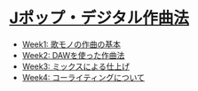 # [Jポップ・デジタル作曲法](https://lms.gacco.org/courses/course-v1:gacco+ga048+2015_11/about)

* [Week1: 歌モノの作曲の基本](https://github.com/icoxfog417/jpop-digital-lecture-note/blob/master/week1.md)
* [Week2: DAWを使った作曲法](https://github.com/icoxfog417/jpop-digital-lecture-note/blob/master/week2.md)
* [Week3: ミックスによる仕上げ](https://github.com/icoxfog417/jpop-digital-lecture-note/blob/master/week3.md)
* [Week4: コーライティングについて](https://github.com/icoxfog417/jpop-digital-lecture-note/blob/master/week4.md)

